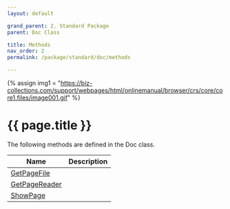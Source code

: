 ```yaml
---
layout: default

grand_parent: 2. Standard Package
parent: Doc Class

title: Methods
nav_order: 2
permalink: /package/standard/doc/methods

---
```

{% assign img1 = "https://biz-collections.com/support/webpages/html/onlinemanual/browser/crs/core/core1.files/image001.gif" %}


# {{ page.title }}

The following methods are defined in the Doc class.

|Name       |  Description |
|----------	|--------------|
|[GetPageFile](/package/standard/doc/methods/getPageFile)       | |
|[GetPageReader](/package/standard/doc/methods/GetPageReader)       | |
|[ShowPage](/package/standard/doc/methods/ShowPage)       | |